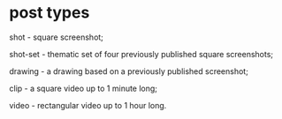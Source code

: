# post types

shot - square screenshot;

shot-set - thematic set of four previously published square screenshots;

drawing - a drawing based on a previously published screenshot;

clip - a square video up to 1 minute long;

video - rectangular video up to 1 hour long.
